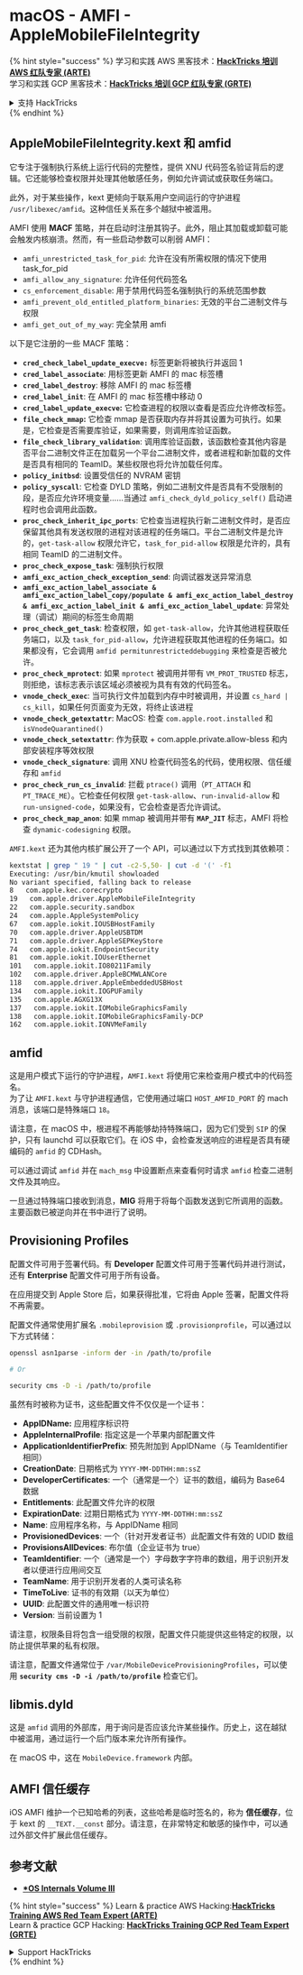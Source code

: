 # macOS - AMFI - AppleMobileFileIntegrity

{% hint style="success" %}
学习和实践 AWS 黑客技术：<img src="../../../.gitbook/assets/arte.png" alt="" data-size="line">[**HackTricks 培训 AWS 红队专家 (ARTE)**](https://training.hacktricks.xyz/courses/arte)<img src="../../../.gitbook/assets/arte.png" alt="" data-size="line">\
学习和实践 GCP 黑客技术：<img src="../../../.gitbook/assets/grte.png" alt="" data-size="line">[**HackTricks 培训 GCP 红队专家 (GRTE)**<img src="../../../.gitbook/assets/grte.png" alt="" data-size="line">](https://training.hacktricks.xyz/courses/grte)

<details>

<summary>支持 HackTricks</summary>

* 查看 [**订阅计划**](https://github.com/sponsors/carlospolop)!
* **加入** 💬 [**Discord 群组**](https://discord.gg/hRep4RUj7f) 或 [**Telegram 群组**](https://t.me/peass) 或 **在 Twitter 上关注** 🐦 [**@hacktricks\_live**](https://twitter.com/hacktricks\_live)**.**
* **通过向** [**HackTricks**](https://github.com/carlospolop/hacktricks) 和 [**HackTricks Cloud**](https://github.com/carlospolop/hacktricks-cloud) GitHub 仓库提交 PR 分享黑客技巧。

</details>
{% endhint %}



## AppleMobileFileIntegrity.kext 和 amfid

它专注于强制执行系统上运行代码的完整性，提供 XNU 代码签名验证背后的逻辑。它还能够检查权限并处理其他敏感任务，例如允许调试或获取任务端口。

此外，对于某些操作，kext 更倾向于联系用户空间运行的守护进程 `/usr/libexec/amfid`。这种信任关系在多个越狱中被滥用。

AMFI 使用 **MACF** 策略，并在启动时注册其钩子。此外，阻止其加载或卸载可能会触发内核崩溃。然而，有一些启动参数可以削弱 AMFI：

* `amfi_unrestricted_task_for_pid`: 允许在没有所需权限的情况下使用 task\_for\_pid
* `amfi_allow_any_signature`: 允许任何代码签名
* `cs_enforcement_disable`: 用于禁用代码签名强制执行的系统范围参数
* `amfi_prevent_old_entitled_platform_binaries`: 无效的平台二进制文件与权限
* `amfi_get_out_of_my_way`: 完全禁用 amfi

以下是它注册的一些 MACF 策略：

* **`cred_check_label_update_execve:`** 标签更新将被执行并返回 1
* **`cred_label_associate`**: 用标签更新 AMFI 的 mac 标签槽
* **`cred_label_destroy`**: 移除 AMFI 的 mac 标签槽
* **`cred_label_init`**: 在 AMFI 的 mac 标签槽中移动 0
* **`cred_label_update_execve`:** 它检查进程的权限以查看是否应允许修改标签。
* **`file_check_mmap`:** 它检查 mmap 是否获取内存并将其设置为可执行。如果是，它检查是否需要库验证，如果需要，则调用库验证函数。
* **`file_check_library_validation`**: 调用库验证函数，该函数检查其他内容是否平台二进制文件正在加载另一个平台二进制文件，或者进程和新加载的文件是否具有相同的 TeamID。某些权限也将允许加载任何库。
* **`policy_initbsd`**: 设置受信任的 NVRAM 密钥
* **`policy_syscall`**: 它检查 DYLD 策略，例如二进制文件是否具有不受限制的段，是否应允许环境变量……当通过 `amfi_check_dyld_policy_self()` 启动进程时也会调用此函数。
* **`proc_check_inherit_ipc_ports`**: 它检查当进程执行新二进制文件时，是否应保留其他具有发送权限的进程对该进程的任务端口。平台二进制文件是允许的，`get-task-allow` 权限允许它，`task_for_pid-allow` 权限是允许的，具有相同 TeamID 的二进制文件。
* **`proc_check_expose_task`**: 强制执行权限
* **`amfi_exc_action_check_exception_send`**: 向调试器发送异常消息
* **`amfi_exc_action_label_associate & amfi_exc_action_label_copy/populate & amfi_exc_action_label_destroy & amfi_exc_action_label_init & amfi_exc_action_label_update`**: 异常处理（调试）期间的标签生命周期
* **`proc_check_get_task`**: 检查权限，如 `get-task-allow`，允许其他进程获取任务端口，以及 `task_for_pid-allow`，允许进程获取其他进程的任务端口。如果都没有，它会调用 `amfid permitunrestricteddebugging` 来检查是否被允许。
* **`proc_check_mprotect`**: 如果 `mprotect` 被调用并带有 `VM_PROT_TRUSTED` 标志，则拒绝，该标志表示该区域必须被视为具有有效的代码签名。
* **`vnode_check_exec`**: 当可执行文件加载到内存中时被调用，并设置 `cs_hard | cs_kill`，如果任何页面变为无效，将终止该进程
* **`vnode_check_getextattr`**: MacOS: 检查 `com.apple.root.installed` 和 `isVnodeQuarantined()`
* **`vnode_check_setextattr`**: 作为获取 + com.apple.private.allow-bless 和内部安装程序等效权限
* &#x20;**`vnode_check_signature`**: 调用 XNU 检查代码签名的代码，使用权限、信任缓存和 `amfid`
* &#x20;**`proc_check_run_cs_invalid`**: 拦截 `ptrace()` 调用（`PT_ATTACH` 和 `PT_TRACE_ME`）。它检查任何权限 `get-task-allow`、`run-invalid-allow` 和 `run-unsigned-code`，如果没有，它会检查是否允许调试。
* **`proc_check_map_anon`**: 如果 mmap 被调用并带有 **`MAP_JIT`** 标志，AMFI 将检查 `dynamic-codesigning` 权限。

`AMFI.kext` 还为其他内核扩展公开了一个 API，可以通过以下方式找到其依赖项：
```bash
kextstat | grep " 19 " | cut -c2-5,50- | cut -d '(' -f1
Executing: /usr/bin/kmutil showloaded
No variant specified, falling back to release
8   com.apple.kec.corecrypto
19   com.apple.driver.AppleMobileFileIntegrity
22   com.apple.security.sandbox
24   com.apple.AppleSystemPolicy
67   com.apple.iokit.IOUSBHostFamily
70   com.apple.driver.AppleUSBTDM
71   com.apple.driver.AppleSEPKeyStore
74   com.apple.iokit.EndpointSecurity
81   com.apple.iokit.IOUserEthernet
101   com.apple.iokit.IO80211Family
102   com.apple.driver.AppleBCMWLANCore
118   com.apple.driver.AppleEmbeddedUSBHost
134   com.apple.iokit.IOGPUFamily
135   com.apple.AGXG13X
137   com.apple.iokit.IOMobileGraphicsFamily
138   com.apple.iokit.IOMobileGraphicsFamily-DCP
162   com.apple.iokit.IONVMeFamily
```
## amfid

这是用户模式下运行的守护进程，`AMFI.kext` 将使用它来检查用户模式中的代码签名。\
为了让 `AMFI.kext` 与守护进程通信，它使用通过端口 `HOST_AMFID_PORT` 的 mach 消息，该端口是特殊端口 `18`。

请注意，在 macOS 中，根进程不再能够劫持特殊端口，因为它们受到 `SIP` 的保护，只有 launchd 可以获取它们。在 iOS 中，会检查发送响应的进程是否具有硬编码的 `amfid` 的 CDHash。

可以通过调试 `amfid` 并在 `mach_msg` 中设置断点来查看何时请求 `amfid` 检查二进制文件及其响应。

一旦通过特殊端口接收到消息，**MIG** 将用于将每个函数发送到它所调用的函数。主要函数已被逆向并在书中进行了说明。

## Provisioning Profiles

配置文件可用于签署代码。有 **Developer** 配置文件可用于签署代码并进行测试，还有 **Enterprise** 配置文件可用于所有设备。

在应用提交到 Apple Store 后，如果获得批准，它将由 Apple 签署，配置文件将不再需要。

配置文件通常使用扩展名 `.mobileprovision` 或 `.provisionprofile`，可以通过以下方式转储：
```bash
openssl asn1parse -inform der -in /path/to/profile

# Or

security cms -D -i /path/to/profile
```
虽然有时被称为证书，这些配置文件不仅仅是一个证书：

* **AppIDName:** 应用程序标识符
* **AppleInternalProfile**: 指定这是一个苹果内部配置文件
* **ApplicationIdentifierPrefix**: 预先附加到 AppIDName（与 TeamIdentifier 相同）
* **CreationDate**: 日期格式为 `YYYY-MM-DDTHH:mm:ssZ`
* **DeveloperCertificates**: 一个（通常是一个）证书的数组，编码为 Base64 数据
* **Entitlements**: 此配置文件允许的权限
* **ExpirationDate**: 过期日期格式为 `YYYY-MM-DDTHH:mm:ssZ`
* **Name**: 应用程序名称，与 AppIDName 相同
* **ProvisionedDevices**: 一个（针对开发者证书）此配置文件有效的 UDID 数组
* **ProvisionsAllDevices**: 布尔值（企业证书为 true）
* **TeamIdentifier**: 一个（通常是一个）字母数字字符串的数组，用于识别开发者以便进行应用间交互
* **TeamName**: 用于识别开发者的人类可读名称
* **TimeToLive**: 证书的有效期（以天为单位）
* **UUID**: 此配置文件的通用唯一标识符
* **Version**: 当前设置为 1

请注意，权限条目将包含一组受限的权限，配置文件只能提供这些特定的权限，以防止提供苹果的私有权限。

请注意，配置文件通常位于 `/var/MobileDeviceProvisioningProfiles`，可以使用 **`security cms -D -i /path/to/profile`** 检查它们。

## **libmis.dyld**

这是 `amfid` 调用的外部库，用于询问是否应该允许某些操作。历史上，这在越狱中被滥用，通过运行一个后门版本来允许所有操作。

在 macOS 中，这在 `MobileDevice.framework` 内部。

## AMFI 信任缓存

iOS AMFI 维护一个已知哈希的列表，这些哈希是临时签名的，称为 **信任缓存**，位于 kext 的 `__TEXT.__const` 部分。请注意，在非常特定和敏感的操作中，可以通过外部文件扩展此信任缓存。

## 参考文献

* [**\*OS Internals Volume III**](https://newosxbook.com/home.html)

{% hint style="success" %}
Learn & practice AWS Hacking:<img src="../../../.gitbook/assets/arte.png" alt="" data-size="line">[**HackTricks Training AWS Red Team Expert (ARTE)**](https://training.hacktricks.xyz/courses/arte)<img src="../../../.gitbook/assets/arte.png" alt="" data-size="line">\
Learn & practice GCP Hacking: <img src="../../../.gitbook/assets/grte.png" alt="" data-size="line">[**HackTricks Training GCP Red Team Expert (GRTE)**<img src="../../../.gitbook/assets/grte.png" alt="" data-size="line">](https://training.hacktricks.xyz/courses/grte)

<details>

<summary>Support HackTricks</summary>

* Check the [**subscription plans**](https://github.com/sponsors/carlospolop)!
* **Join the** 💬 [**Discord group**](https://discord.gg/hRep4RUj7f) or the [**telegram group**](https://t.me/peass) or **follow** us on **Twitter** 🐦 [**@hacktricks\_live**](https://twitter.com/hacktricks\_live)**.**
* **Share hacking tricks by submitting PRs to the** [**HackTricks**](https://github.com/carlospolop/hacktricks) and [**HackTricks Cloud**](https://github.com/carlospolop/hacktricks-cloud) github repos.

</details>
{% endhint %}
